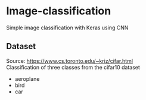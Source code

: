 # Image-classification

Simple image classification with Keras using CNN

## Dataset
Source: https://www.cs.toronto.edu/~kriz/cifar.html <br>
Classification of three classes from the cifar10 dataset
- aeroplane
- bird
- car
